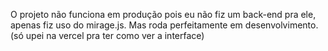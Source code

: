 O projeto não funciona em produção pois eu não fiz um back-end pra ele, apenas fiz uso do mirage.js. Mas roda perfeitamente em desenvolvimento. (só upei na vercel pra ter como ver a interface)
